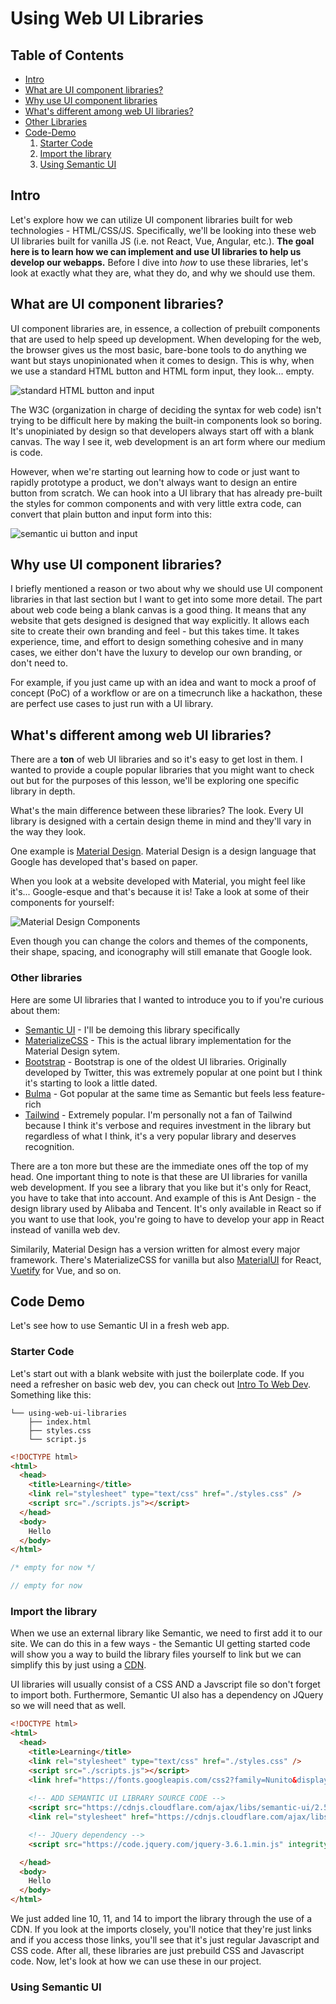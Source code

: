 # Using Web UI Libraries

## Table of Contents

* [Intro](#intro)
* [What are UI component libraries?](#what-are-ui-component-libraries?)
* [Why use UI component libraries](#why-use-ui-component-libraries?)
* [What's different among web UI libraries?](#what's-different-among-web-ui-libraries?)
* [Other Libraries](#other-libraries)
* [Code-Demo](#code-demo)
    1. [Starter Code](#starter-code)
    2. [Import the library](#import-the-library)
    3. [Using Semantic UI](#using-semantic-ui)
    
## Intro
Let's explore how we can utilize UI component libraries built for web technologies - HTML/CSS/JS. Specifically, we'll be looking into these web UI libraries built for vanilla JS (i.e. not React, Vue, Angular, etc.). **The goal here is to learn how we can implement and use UI libraries to help us develop our webapps.** Before I dive into *how* to use these libraries, let's look at exactly what they are, what they do, and why we should use them.

## What are UI component libraries?
UI component libraries are, in essence, a collection of prebuilt components that are used to help speed up development. When developing for the web, the browser gives us the most basic, bare-bone tools to do anything we want but stays unopinionated when it comes to design. This is why, when we use a standard HTML button and HTML form input, they look... empty.

![standard HTML button and input](./assets/basic.png)

The W3C (organization in charge of deciding the syntax for web code) isn't trying to be difficult here by making the built-in components look so boring. It's unopiniated by design so that developers always start off with a blank canvas. The way I see it, web development is an art form where our medium is code.

However, when we're starting out learning how to code or just want to rapidly prototype a product, we don't always want to design an entire button from scratch. We can hook into a UI library that has already pre-built the styles for common components and with very little extra code, can convert that plain button and input form into this:

![semantic ui button and input](./assets/semantic-ui-basic.png)

## Why use UI component libraries?

I briefly mentioned a reason or two about why we should use UI component libraries in that last section but I want to get into some more detail. The part about web code being a blank canvas is a good thing. It means that any website that gets designed is designed that way explicitly. It allows each site to create their own branding and feel - but this takes time. It takes experience, time, and effort to design something cohesive and in many cases, we either don't have the luxury to develop our own branding, or don't need to.

For example, if you just came up with an idea and want to mock a proof of concept (PoC) of a workflow or are on a timecrunch like a hackathon, these are perfect use cases to just run with a UI library.

## What's different among web UI libraries?

There are a **ton** of web UI libraries and so it's easy to get lost in them. I wanted to provide a couple popular libraries that you might want to check out but for the purposes of this lesson, we'll be exploring one specific library in depth. 

What's the main difference between these libraries? The look. Every UI library is designed with a certain design theme in mind and they'll vary in the way they look. 

One example is [Material Design](https://m3.material.io/). Material Design is a design language that Google has developed that's based on paper.

When you look at a website developed with Material, you might feel like it's... Google-esque and that's because it is! Take a look at some of their components for yourself:

![Material Design Components](./assets/material.png)

Even though you can change the colors and themes of the components, their shape, spacing, and iconography will still emanate that Google look.

### Other libraries

Here are some UI libraries that I wanted to introduce you to if you're curious about them:

- [Semantic UI](https://semantic-ui.com/) - I'll be demoing this library specifically
- [MaterializeCSS](https://materializecss.com/) - This is the actual library implementation for the Material Design sytem.
- [Bootstrap](https://getbootstrap.com/) - Bootstrap is one of the oldest UI libraries. Originally developed by Twitter, this was extremely popular at one point but I think it's starting to look a little dated.
- [Bulma](https://bulma.io/) - Got popular at the same time as Semantic but feels less feature-rich
- [Tailwind](https://tailwindcss.com/) - Extremely popular. I'm personally not a fan of Tailwind because I think it's verbose and requires investment in the library but regardless of what I think, it's a very popular library and deserves recognition.

There are a ton more but these are the immediate ones off the top of my head. One important thing to note is that these are UI libraries for vanilla web development. If you see a library that you like but it's only for React, you have to take that into account. And example of this is Ant Design - the design library used by Alibaba and Tencent. It's only available in React so if you want to use that look, you're going to have to develop your app in React instead of vanilla web dev.

Similarily, Material Design has a version written for almost every major framework. There's MaterializeCSS for vanilla but also [MaterialUI](https://mui.com/) for React, [Vuetify](https://vuetifyjs.com/en/) for Vue, and so on.

## Code Demo

Let's see how to use Semantic UI in a fresh web app.

### Starter Code 

Let's start out with a blank website with just the boilerplate code. If you need a refresher on basic web dev, you can check out [Intro To Web Dev](./intro-to-web-dev). Something like this:

```file
└── using-web-ui-libraries
    ├── index.html
    ├── styles.css
    └── script.js
```

```html index.html
<!DOCTYPE html>
<html>
  <head>
    <title>Learning</title>
    <link rel="stylesheet" type="text/css" href="./styles.css" />
    <script src="./scripts.js"></script>
  </head>
  <body>
    Hello
  </body>
</html>
```

```css styles.css
/* empty for now */
```

```js script.js
// empty for now
```

### Import the library

When we use an external library like Semantic, we need to first add it to our site. We can do this in a few ways - the Semantic UI getting started code will show you a way to build the library files yourself to link but we can simplify this by just using a [CDN](https://cdnjs.com/libraries/semantic-ui).

UI libraries will usually consist of a CSS AND a Javscript file so don't forget to import both. Furthermore, Semantic UI also has a dependency on JQuery so we will need that as well.

```html index.html
<!DOCTYPE html>
<html>
  <head>
    <title>Learning</title>
    <link rel="stylesheet" type="text/css" href="./styles.css" />
    <script src="./scripts.js"></script>
    <link href="https://fonts.googleapis.com/css2?family=Nunito&display=swap" rel="stylesheet" /> 
    
    <!-- ADD SEMANTIC UI LIBRARY SOURCE CODE -->
    <script src="https://cdnjs.cloudflare.com/ajax/libs/semantic-ui/2.5.0/semantic.min.js" integrity="sha512-Xo0Jh8MsOn72LGV8kU5LsclG7SUzJsWGhXbWcYs2MAmChkQzwiW/yTQwdJ8w6UA9C6EVG18GHb/TrYpYCjyAQw==" crossorigin="anonymous" referrerpolicy="no-referrer"></script>
    <link rel="stylesheet" href="https://cdnjs.cloudflare.com/ajax/libs/semantic-ui/2.5.0/semantic.min.css" integrity="sha512-KXol4x3sVoO+8ZsWPFI/r5KBVB/ssCGB5tsv2nVOKwLg33wTFP3fmnXa47FdSVIshVTgsYk/1734xSk9aFIa4A==" crossorigin="anonymous" referrerpolicy="no-referrer" />

    <!-- JQuery dependency -->
    <script src="https://code.jquery.com/jquery-3.6.1.min.js" integrity="sha256-o88AwQnZB+VDvE9tvIXrMQaPlFFSUTR+nldQm1LuPXQ=" crossorigin="anonymous"></script>

  </head>
  <body>
    Hello
  </body>
</html>
```

We just added line 10, 11, and 14 to import the library through the use of a CDN. If you look at the imports closely, you'll notice that they're just links and if you access those links, you'll see that it's just regular Javascript and CSS code. After all, these libraries are just prebuild CSS and Javascript code. Now, let's look at how we can use these in our project.

### Using Semantic UI




